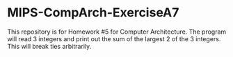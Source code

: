# MIPS-CompArch-ExerciseA7
This repository is for Homework #5 for Computer Architecture. The program will read 3 integers and print out the sum of the largest 2 of the 3 integers. This will break ties arbitrarily.
